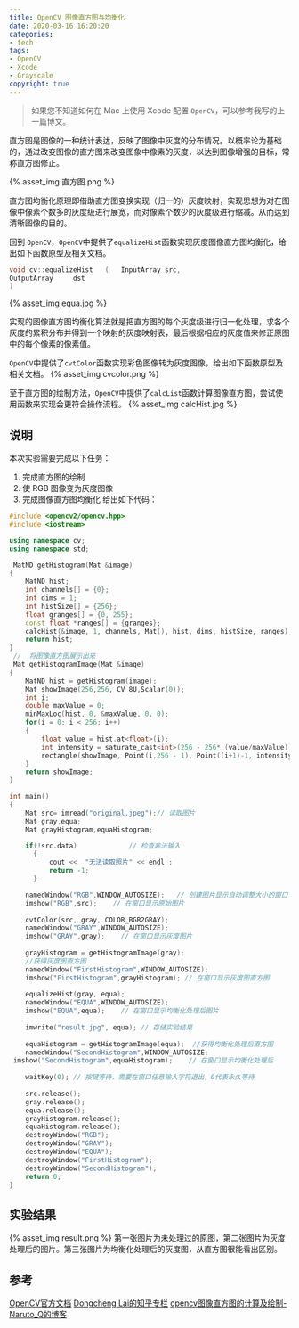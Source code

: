 ```yaml
---
title: OpenCV 图像直方图与均衡化
date: 2020-03-16 16:20:20
categories: 
- tech
tags: 
- OpenCV
- Xcode
- Grayscale
copyright: true
---
```


> 如果您不知道如何在 Mac 上使用 Xcode 配置 `OpenCV`，可以参考我写的上一篇博文。

直方图是图像的一种统计表达，反映了图像中灰度的分布情况。以概率论为基础的，通过改变图像的直方图来改变图象中像素的灰度，以达到图像增强的目标，常称直方图修正。

<!--more-->
{% asset_img 直方图.png %}

直方图均衡化原理即借助直方图变换实现（归一的）灰度映射，实现思想为对在图像中像素个数多的灰度级进行展宽，而对像素个数少的灰度级进行缩减。从而达到清晰图像的目的。

回到 `OpenCV`，`OpenCV`中提供了`equalizeHist`函数实现灰度图像直方图均衡化，给出如下函数原型及相关文档。

```cpp
void cv::equalizeHist	(	InputArray src,
OutputArray 	dst 
)	
```

{% asset_img equa.jpg %}

实现的图像直方图均衡化算法就是把直方图的每个灰度级进行归一化处理，求各个灰度的累积分布并得到一个映射的灰度映射表，最后根据相应的灰度值来修正原图中的每个像素的像素值。

`OpenCV`中提供了`cvtColor`函数实现彩色图像转为灰度图像，给出如下函数原型及相关文档。
{% asset_img cvcolor.png %}

至于直方图的绘制方法，`OpenCV`中提供了`calcList`函数计算图像直方图，尝试使用函数来实现会更符合操作流程。
{% asset_img calcHist.jpg %}

## 说明
本次实验需要完成以下任务：
1. 完成直方图的绘制
2. 使 RGB 图像变为灰度图像
3. 完成图像直方图均衡化
给出如下代码：

```cpp
#include <opencv2/opencv.hpp>
#include <iostream>

using namespace cv;
using namespace std;

 MatND getHistogram(Mat &image)
{
    MatND hist;
    int channels[] = {0};
    int dims = 1;
    int histSize[] = {256};
    float granges[] = {0, 255};
    const float *ranges[] = {granges};
    calcHist(&image, 1, channels, Mat(), hist, dims, histSize, ranges);
    return hist;
}
 //  将图像直方图展示出来
 Mat getHistogramImage(Mat &image)
{
    MatND hist = getHistogram(image);
    Mat showImage(256,256, CV_8U,Scalar(0));
    int i;
    double maxValue = 0;
    minMaxLoc(hist, 0, &maxValue, 0, 0);
    for(i = 0; i < 256; i++)
    {
        float value = hist.at<float>(i);
        int intensity = saturate_cast<int>(256 - 256* (value/maxValue));
        rectangle(showImage, Point(i,256 - 1), Point((i+1)-1, intensity), Scalar(255));
    }
    return showImage;
}

int main()
{
    Mat src= imread("original.jpeg");// 读取图片
    Mat gray,equa;
    Mat grayHistogram,equaHistogram;

    if(!src.data)             // 检查非法输入
      {
          cout <<  "无法读取照片" << endl ;
          return -1;
      }

    namedWindow("RGB",WINDOW_AUTOSIZE);   // 创建图片显示自动调整大小的窗口
    imshow("RGB",src);    // 在窗口显示原始图片
    
    cvtColor(src, gray, COLOR_BGR2GRAY);
    namedWindow("GRAY",WINDOW_AUTOSIZE);
    imshow("GRAY",gray);    // 在窗口显示灰度图片
    
    grayHistogram = getHistogramImage(gray);
    //获得灰度图直方图
    namedWindow("FirstHistogram",WINDOW_AUTOSIZE);
    imshow("FirstHistogram",grayHistogram); // 在窗口显示灰度图直方图
    
    equalizeHist(gray, equa);
    namedWindow("EQUA",WINDOW_AUTOSIZE); 
    imshow("EQUA",equa);    // 在窗口显示均衡化处理后图片
    
    imwrite("result.jpg", equa); // 存储实验结果
    
    equaHistogram = getHistogramImage(equa);  //获得均衡化处理后直方图
    namedWindow("SecondHistogram",WINDOW_AUTOSIZE; 
 imshow("SecondHistogram",equaHistogram);    // 在窗口显示均衡化处理后
    
    waitKey(0); // 按键等待，需要在窗口任意输入字符退出，0代表永久等待
    
    src.release();
    gray.release();
    equa.release();
    grayHistogram.release();
    equaHistogram.release();
    destroyWindow("RGB");
    destroyWindow("GRAY");
    destroyWindow("EQUA");
    destroyWindow("FirstHistogram");
    destroyWindow("SecondHistogram");
    return 0;
}
```

## 实验结果

{% asset_img result.png %}
第一张图片为未处理过的原图，第二张图片为灰度处理后的图片。第三张图片为均衡化处理后的灰度图，从直方图很能看出区别。

## 参考
[OpenCV官方文档](https://docs.opencv.org/master/)
[Dongcheng Lai的知乎专栏](https://zhuanlan.zhihu.com/p/73201428)
[opencv图像直方图的计算及绘制-Naruto_Q的博客](https://blog.csdn.net/piaoxuezhong/article/details/54588270)